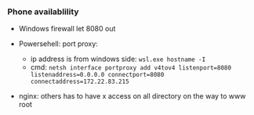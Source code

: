 ### Phone availablility
- Windows firewall let 8080 out
- Powersehell: port proxy:
    - ip address is from windows side: ```wsl.exe hostname -I```
    - cmd: ```netsh interface portproxy add v4tov4 listenport=8080 listenaddress=0.0.0.0 connectport=8080 connectaddress=172.22.83.215```

- nginx: others has to have x access on all directory on the way to www root